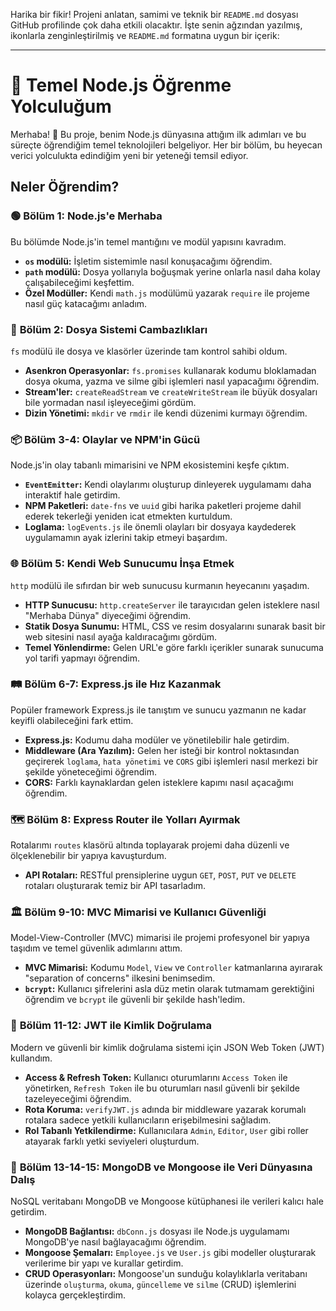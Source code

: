 Harika bir fikir! Projeni anlatan, samimi ve teknik bir `README.md` dosyası GitHub profilinde çok daha etkili olacaktır. İşte senin ağzından yazılmış, ikonlarla zenginleştirilmiş ve `README.md` formatına uygun bir içerik:

---

# 🚀 Temel Node.js Öğrenme Yolculuğum

Merhaba! 👋 Bu proje, benim Node.js dünyasına attığım ilk adımları ve bu süreçte öğrendiğim temel teknolojileri belgeliyor. Her bir bölüm, bu heyecan verici yolculukta edindiğim yeni bir yeteneği temsil ediyor.

## Neler Öğrendim?

### 🟢 **Bölüm 1: Node.js'e Merhaba**
Bu bölümde Node.js'in temel mantığını ve modül yapısını kavradım.
-   **`os` modülü:** İşletim sistemimle nasıl konuşacağımı öğrendim.
-   **`path` modülü:** Dosya yollarıyla boğuşmak yerine onlarla nasıl daha kolay çalışabileceğimi keşfettim.
-   **Özel Modüller:** Kendi `math.js` modülümü yazarak `require` ile projeme nasıl güç katacağımı anladım.

### 📁 **Bölüm 2: Dosya Sistemi Cambazlıkları**
`fs` modülü ile dosya ve klasörler üzerinde tam kontrol sahibi oldum.
-   **Asenkron Operasyonlar:** `fs.promises` kullanarak kodumu bloklamadan dosya okuma, yazma ve silme gibi işlemleri nasıl yapacağımı öğrendim.
-   **Stream'ler:** `createReadStream` ve `createWriteStream` ile büyük dosyaları bile yormadan nasıl işleyeceğimi gördüm.
-   **Dizin Yönetimi:** `mkdir` ve `rmdir` ile kendi düzenimi kurmayı öğrendim.

### 📦 **Bölüm 3-4: Olaylar ve NPM'in Gücü**
Node.js'in olay tabanlı mimarisini ve NPM ekosistemini keşfe çıktım.
-   **`EventEmitter`:** Kendi olaylarımı oluşturup dinleyerek uygulamamı daha interaktif hale getirdim.
-   **NPM Paketleri:** `date-fns` ve `uuid` gibi harika paketleri projeme dahil ederek tekerleği yeniden icat etmekten kurtuldum.
-   **Loglama:** `logEvents.js` ile önemli olayları bir dosyaya kaydederek uygulamamın ayak izlerini takip etmeyi başardım.

### 🌐 **Bölüm 5: Kendi Web Sunucumu İnşa Etmek**
`http` modülü ile sıfırdan bir web sunucusu kurmanın heyecanını yaşadım.
-   **HTTP Sunucusu:** `http.createServer` ile tarayıcıdan gelen isteklere nasıl "Merhaba Dünya" diyeceğimi öğrendim.
-   **Statik Dosya Sunumu:** HTML, CSS ve resim dosyalarını sunarak basit bir web sitesini nasıl ayağa kaldıracağımı gördüm.
-   **Temel Yönlendirme:** Gelen URL'e göre farklı içerikler sunarak sunucuma yol tarifi yapmayı öğrendim.

### 🛤️ **Bölüm 6-7: Express.js ile Hız Kazanmak**
Popüler framework Express.js ile tanıştım ve sunucu yazmanın ne kadar keyifli olabileceğini fark ettim.
-   **Express.js:** Kodumu daha modüler ve yönetilebilir hale getirdim.
-   **Middleware (Ara Yazılım):** Gelen her isteği bir kontrol noktasından geçirerek `loglama`, `hata yönetimi` ve `CORS` gibi işlemleri nasıl merkezi bir şekilde yöneteceğimi öğrendim.
-   **CORS:** Farklı kaynaklardan gelen isteklere kapımı nasıl açacağımı öğrendim.

### 🗺️ **Bölüm 8: Express Router ile Yolları Ayırmak**
Rotalarımı `routes` klasörü altında toplayarak projemi daha düzenli ve ölçeklenebilir bir yapıya kavuşturdum.
-   **API Rotaları:** RESTful prensiplerine uygun `GET`, `POST`, `PUT` ve `DELETE` rotaları oluşturarak temiz bir API tasarladım.

### 🏛️ **Bölüm 9-10: MVC Mimarisi ve Kullanıcı Güvenliği**
Model-View-Controller (MVC) mimarisi ile projemi profesyonel bir yapıya taşıdım ve temel güvenlik adımlarını attım.
-   **MVC Mimarisi:** Kodumu `Model`, `View` ve `Controller` katmanlarına ayırarak "separation of concerns" ilkesini benimsedim.
-   **`bcrypt`:** Kullanıcı şifrelerini asla düz metin olarak tutmamam gerektiğini öğrendim ve `bcrypt` ile güvenli bir şekilde hash'ledim.

### 🔑 **Bölüm 11-12: JWT ile Kimlik Doğrulama**
Modern ve güvenli bir kimlik doğrulama sistemi için JSON Web Token (JWT) kullandım.
-   **Access & Refresh Token:** Kullanıcı oturumlarını `Access Token` ile yönetirken, `Refresh Token` ile bu oturumları nasıl güvenli bir şekilde tazeleyeceğimi öğrendim.
-   **Rota Koruma:** `verifyJWT.js` adında bir middleware yazarak korumalı rotalara sadece yetkili kullanıcıların erişebilmesini sağladım.
-   **Rol Tabanlı Yetkilendirme:** Kullanıcılara `Admin`, `Editor`, `User` gibi roller atayarak farklı yetki seviyeleri oluşturdum.

### 🍃 **Bölüm 13-14-15: MongoDB ve Mongoose ile Veri Dünyasına Dalış**
NoSQL veritabanı MongoDB ve Mongoose kütüphanesi ile verileri kalıcı hale getirdim.
-   **MongoDB Bağlantısı:** `dbConn.js` dosyası ile Node.js uygulamamı MongoDB'ye nasıl bağlayacağımı öğrendim.
-   **Mongoose Şemaları:** `Employee.js` ve `User.js` gibi modeller oluşturarak verilerime bir yapı ve kurallar getirdim.
-   **CRUD Operasyonları:** Mongoose'un sunduğu kolaylıklarla veritabanı üzerinde `oluşturma`, `okuma`, `güncelleme` ve `silme` (CRUD) işlemlerini kolayca gerçekleştirdim.
